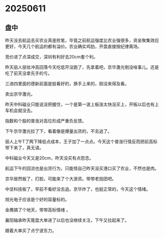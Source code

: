 # 20250611

## 盘中

昨天没去航运去买农业真是败笔，毕竟之前航运强度比农业强很多，资金聚集效应更好，今天几个航运的都有溢价。农业确实鸡肋，开盘直接按纪律离场。

竞价进了点深成交，深圳有利好去20cm套个利。

昨天丽人丽妆冲高回落今天吃低开没跑了，先拿着吧，京华激光倒没啥事儿。还是吃了前天没拿先手的亏。

三进四里面的德新前面是挺看好的，换手上来的，刚没来得及看。

卖出京华激光。

昨天中科磁业只能说没把握住，一个是第一波上板涨太快没买上，开板以后也有上车机会就没去。

指数和个股的普涨对高位形成严重负反馈。

下午京华激光拉了下，看着像是爆量出货的，不去追了。

丽人上午T了两下降低点成本，王子加了一点点。今天这个普涨行情反而把前高标带下来了，真无语。

中科磁业今天又是20cm，昨天没买有点怨念。

航运下午的回流也是出货行为，只能怪自己昨天没买港口买了农业，不然也是肉。

京华居然板了，打脸，可能来了个大游资。带带老抱团吧。

中坚科技板了，早前不看好没去追。京华炸了，也挺正常的，今天这个情绪。

旭光电子应该是个好的容量标的。

金鹰搞了个地天，带带高标情绪 。

襄阳轴承昨天尾盘大单进了以后也没继续关注，下午又拉起来了。

跟着大单买了点宁波东力。

